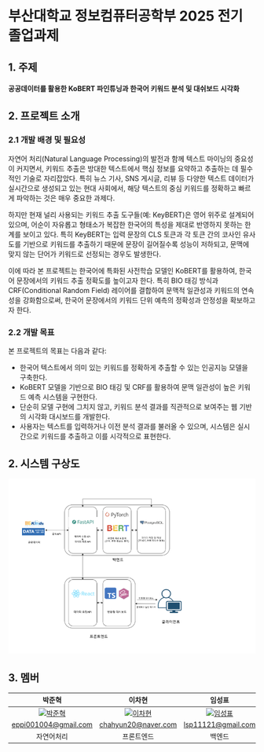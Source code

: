 # 부산대학교 정보컴퓨터공학부 2025 전기 졸업과제 

## 1. 주제
#### 공공데이터를 활용한 KoBERT 파인튜닝과 한국어 키워드 분석 및 대쉬보드 시각화

## 2. 프로젝트 소개

### 2.1 개발 배경 및 필요성
자연어 처리(Natural Language Processing)의 발전과 함께 텍스트 마이닝의 중요성이 커지면서, 키워드 추출은 방대한 텍스트에서 핵심 정보를 요약하고 추출하는 데 필수적인 기술로 자리잡았다. 특히 뉴스 기사, SNS 게시글, 리뷰 등 다양한 텍스트 데이터가 실시간으로 생성되고 있는 현대 사회에서, 해당 텍스트의 중심 키워드를 정확하고 빠르게 파악하는 것은 매우 중요한 과제다. 

하지만 현재 널리 사용되는 키워드 추출 도구들(예: KeyBERT)은 영어 위주로 설계되어 있으며, 어순이 자유롭고 형태소가 복잡한 한국어의 특성을 제대로 반영하지 못하는 한계를 보이고 있다. 특히 KeyBERT는 입력 문장의 CLS 토큰과 각 토큰 간의 코사인 유사도를 기반으로 키워드를 추출하기 때문에 문장이 길어질수록 성능이 저하되고, 문맥에 맞지 않는 단어가 키워드로 선정되는 경우도 발생한다. 

이에 따라 본 프로젝트는 한국어에 특화된 사전학습 모델인 KoBERT를 활용하여, 한국어 문장에서의 키워드 추출 정확도를 높이고자 한다. 특히 BIO 태깅 방식과 CRF(Conditional Random Field) 레이어를 결합하여 문맥적 일관성과 키워드의 연속성을 강화함으로써, 한국어 문장에서의 키워드 단위 예측의 정확성과 안정성을 확보하고자 한다.

### 2.2 개발 목표
본 프로젝트의 목표는 다음과 같다:

- 한국어 텍스트에서 의미 있는 키워드를 정확하게 추출할 수 있는 인공지능 모델을 구축한다.
- KoBERT 모델을 기반으로 BIO 태깅 및 CRF를 활용하여 문맥 일관성이 높은 키워드 예측 시스템을 구현한다.
- 단순히 모델 구현에 그치지 않고, 키워드 분석 결과를 직관적으로 보여주는 웹 기반의 시각화 대시보드를 개발한다.
- 사용자는 텍스트를 입력하거나 이전 분석 결과를 불러올 수 있으며, 시스템은 실시간으로 키워드를 추출하고 이를 시각적으로 표현한다.

## 2. 시스템 구상도
![image](./src/system_figure.png)

## 3. 멤버
| 박준혁 | 이차현 | 임성표 |
|:-------:|:-------:|:-------:| 
|<a href="https://github.com/JakeFRCSE"><img width="100px" alt="박준혁" src="https://avatars.githubusercontent.com/u/162955476?v=4" /></a>|<a href="https://github.com/chahyunlee"><img width="100px" alt="이차현" src="https://avatars.githubusercontent.com/u/163325051?v=4" /></a>|<a href="https://github.com/LimSungPyo"><img width="100px" alt="임성표" src="https://avatars.githubusercontent.com/u/132332450?v=4" /></a>|
| eppi001004@gmail.com | chahyun20@naver.com | lsp11121@gmail.com |
| 자연어처리 | 프론트엔드 | 백엔드 |
